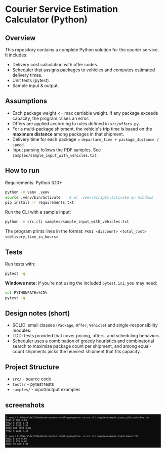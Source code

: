# Courier Service Estimation Calculator (Python)

## Overview
This repository contains a complete Python solution for the courier service.
It includes:
- Delivery cost calculation with offer codes.
- Scheduler that assigns packages to vehicles and computes estimated delivery times.
- Unit tests (pytest).
- Sample input & output.

## Assumptions
- Each package weight <= max carriable weight. If any package exceeds capacity, the program raises an error.
- Offers are applied according to rules defined in `src/offers.py`.
- For a multi-package shipment, the vehicle's trip time is based on the **maximum distance** among packages in that shipment.
- Delivery time for each package = `departure_time + package_distance / speed`.
- Input parsing follows the PDF samples. See `samples/sample_input_with_vehicles.txt`.

## How to run
Requirements: Python 3.10+
```bash
python -m venv .venv
source .venv/bin/activate    # or .venv\Scripts\activate on Windows
pip install -r requirements.txt
```

Run the CLI with a sample input:
```bash
python -m src.cli samples/sample_input_with_vehicles.txt
```

The program prints lines in the format:
`PKG1 <discount> <total_cost> <delivery_time_in_hours>`

## Tests
Run tests with:
```bash
pytest -q
```

**Windows note:** If you’re not using the included `pytest.ini`, you may need:
```bash
set PYTHONPATH=%CD%
pytest -q
```

## Design notes (short)
- SOLID: small classes (`Package`, `Offer`, `Vehicle`) and single-responsibility modules.
- TDD: tests provided that cover pricing, offers, and scheduling behaviors.
- Scheduler uses a combination of greedy heuristics and combinatorial search to maximize package count per shipment,
  and among equal-count shipments picks the heaviest shipment that fits capacity.

## Project Structure
- `src/` - source code
- `tests/` - pytest tests
- `samples/` - input/output examples

## screenshots
![output](image.png)
